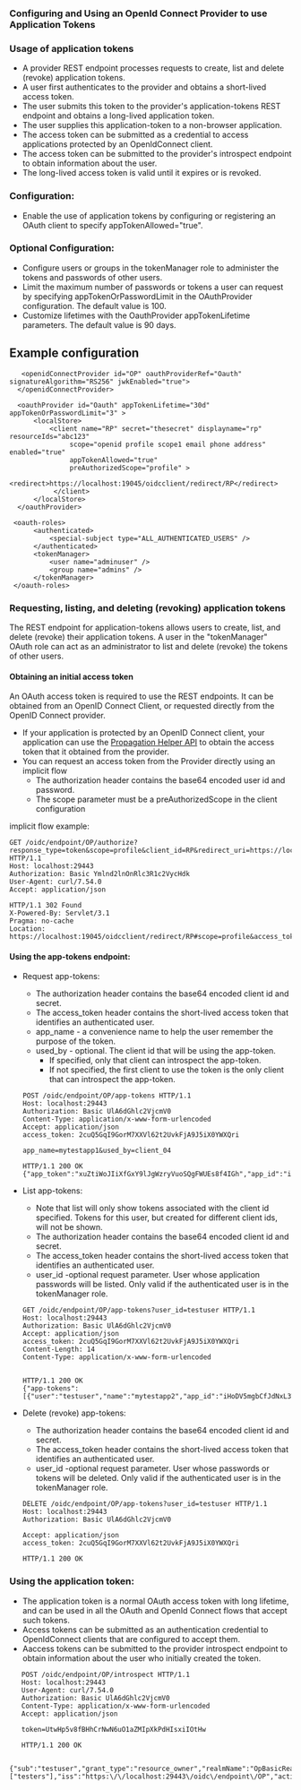 ### Configuring and Using an OpenId Connect Provider to use Application Tokens



### Usage of application tokens
  - A provider REST endpoint processes requests to create, list and delete (revoke) application tokens.
  - A user first authenticates to the provider and obtains a short-lived access token.
  - The user submits this token to the provider's application-tokens REST endpoint and obtains a long-lived application token.
  - The user supplies this application-token to a non-browser application.  
  - The access token can be submitted as a credential to access applications protected by an OpenIdConnect client.
  - The access token can be submitted to the provider's introspect endpoint to obtain information about the user. 
  - The long-lived access token is valid until it expires or is revoked.


### Configuration:
  - Enable the use of application tokens by configuring or registering an OAuth client to specify appTokenAllowed="true". 

### Optional Configuration:
  - Configure users or groups in the tokenManager role to administer the tokens and passwords of other users. 
  - Limit the maximum number of passwords or tokens a user can request by specifying appTokenOrPasswordLimit in the OAuthProvider configuration.  The default value is 100.
  - Customize lifetimes with the OauthProvider appTokenLifetime parameters. The default value is 90 days.
 

 ## Example configuration 
  ```
     <openidConnectProvider id="OP" oauthProviderRef="Oauth"  signatureAlgorithm="RS256" jwkEnabled="true">
    </openidConnectProvider>
    
    <oauthProvider id="Oauth" appTokenLifetime="30d" appTokenOrPasswordLimit="3" >
        <localStore>   
            <client name="RP" secret="thesecret" displayname="rp"  resourceIds="abc123"
                 scope="openid profile scope1 email phone address" enabled="true" 
                 appTokenAllowed="true"
                 preAuthorizedScope="profile" >        
                <redirect>https://localhost:19045/oidcclient/redirect/RP</redirect>              
             </client>          
        </localStore>
    </oauthProvider>     

   <oauth-roles>
        <authenticated>
            <special-subject type="ALL_AUTHENTICATED_USERS" />  
        </authenticated> 
        <tokenManager>
            <user name="adminuser" />
            <group name="admins" />
        </tokenManager>
   </oauth-roles>

  ```


### Requesting, listing, and deleting (revoking) application tokens

The REST endpoint for application-tokens allows users to create, list, and delete (revoke) their application tokens. A user in the "tokenManager" OAuth role can act as an administrator to list and delete (revoke) the tokens of other users. 

#### Obtaining an initial access token
An OAuth access token is required to use the REST endpoints. It can be obtained from an OpenID Connect Client, or requested directly from the OpenID Connect provider. 
   - If your application is protected by an OpenID Connect client, your application can use the [Propagation Helper API](https://www.ibm.com/support/knowledgecenter/en/SSAW57_liberty/com.ibm.websphere.javadoc.liberty.doc/com.ibm.websphere.appserver.api.oidc_1.0-javadoc/com/ibm/websphere/security/openidconnect/PropagationHelper.html) to obtain the access token that it obtained from the provider. 
   - You can request an access token from the Provider directly using an implicit flow 
       - The authorization header contains the base64 encoded user id and password. 
       - The scope parameter must be a preAuthorizedScope in the client configuration  

implicit flow example:       
```     
GET /oidc/endpoint/OP/authorize?response_type=token&scope=profile&client_id=RP&redirect_uri=https://localhost:19045/oidcclient/redirect/RP HTTP/1.1
Host: localhost:29443
Authorization: Basic Ymlnd2lnOnRlc3R1c2VycHdk
User-Agent: curl/7.54.0
Accept: application/json 

HTTP/1.1 302 Found
X-Powered-By: Servlet/3.1
Pragma: no-cache
Location: https://localhost:19045/oidcclient/redirect/RP#scope=profile&access_token=2cuQ5GqI9GorM7XXVl62t2UvkFjA9J5iX0YWXQri&token_type=Bearer&expires_in=7199     
```


#### Using the app-tokens endpoint:
 
  - Request app-tokens:
      - The authorization header contains the base64 encoded client id and secret.
      - The access_token header contains  the short-lived access token that identifies an authenticated user. 
      - app_name - a convenience name to help the user remember the purpose of the token.     
      - used_by - optional. The client id that will be using the app-token.           
         - If specified, only that client can introspect the app-token. 
         - If not specified, the first client to use the token is the only client that can introspect the app-token.    

      ```   
      POST /oidc/endpoint/OP/app-tokens HTTP/1.1
      Host: localhost:29443
      Authorization: Basic UlA6dGhlc2VjcmV0
      Content-Type: application/x-www-form-urlencoded
      Accept: application/json
      access_token: 2cuQ5GqI9GorM7XXVl62t2UvkFjA9J5iX0YWXQri

      app_name=mytestapp1&used_by=client_04

      HTTP/1.1 200 OK
      {"app_token":"xuZtiWoJIiXfGxY9lJgWzryVuoSQgFWUEs8f4IGh","app_id":"iHoDV5mgbCfJdNxL3TTucA2ewM0VmjYaLxpvFAB2","created_at":"1556733579572","expires_at":"1564509579572"}
      ```


  - List app-tokens:
      - Note that list will only show tokens associated with the client id specified.  Tokens for this user, but created for different client ids, will not be shown. 
      - The authorization header contains the base64 encoded client id and secret.
      - The access_token header contains  the short-lived access token that identifies an authenticated user.      
      - user_id -optional request parameter.  User whose application passwords will be listed.  Only valid if the authenticated user is in the tokenManager role. 

      ```
      GET /oidc/endpoint/OP/app-tokens?user_id=testuser HTTP/1.1
      Host: localhost:29443
      Authorization: Basic UlA6dGhlc2VjcmV0
      Accept: application/json
      access_token: 2cuQ5GqI9GorM7XXVl62t2UvkFjA9J5iX0YWXQri
      Content-Length: 14
      Content-Type: application/x-www-form-urlencoded

      
      HTTP/1.1 200 OK
      {"app-tokens":[{"user":"testuser","name":"mytestapp2","app_id":"iHoDV5mgbCfJdNxL3TTucA2ewM0VmjYaLxpvFAB2","created_at":1556733579572,"expires_at":1564509579572}]}
      ```

  - Delete (revoke) app-tokens:     
      - The authorization header contains the base64 encoded client id and secret.
      - The access_token header contains  the short-lived access token that identifies an authenticated user.      
      - user_id -optional request parameter.  User whose passwords or tokens will be deleted.  Only valid if the authenticated user is in the tokenManager role.

      ```
      DELETE /oidc/endpoint/OP/app-tokens?user_id=testuser HTTP/1.1
      Host: localhost:29443
      Authorization: Basic UlA6dGhlc2VjcmV0

      Accept: application/json
      access_token: 2cuQ5GqI9GorM7XXVl62t2UvkFjA9J5iX0YWXQri

      HTTP/1.1 200 OK
      ```



### Using the application token:
   - The application token is a normal OAuth access token with long lifetime, and can be used in all the OAuth and OpenId Connect flows that accept such tokens.
   - Access tokens can be submitted as an authentication credential to OpenIdConnect clients that are configured to accept them.
   - Aaccess tokens can be  submitted to the provider introspect endpoint to obtain information about the user who initially created the token.

   ```
      POST /oidc/endpoint/OP/introspect HTTP/1.1
      Host: localhost:29443
      User-Agent: curl/7.54.0
      Authorization: Basic UlA6dGhlc2VjcmV0
      Content-Type: application/x-www-form-urlencoded
      Accept: application/json

      token=UtwHp5v8fBHhCrNwN6uO1aZMIpXkPdHIsxiIOtHw

      HTTP/1.1 200 OK

      {"sub":"testuser","grant_type":"resource_owner","realmName":"OpBasicRealm","scope":"profile","uniqueSecurityName":"testuser","groupIds":["testers"],"iss":"https:\/\/localhost:29443\/oidc\/endpoint\/OP","active":true,"exp":1556738944,"token_type":"Bearer","iat":1556731744,"client_id":"RP"}
   ```
